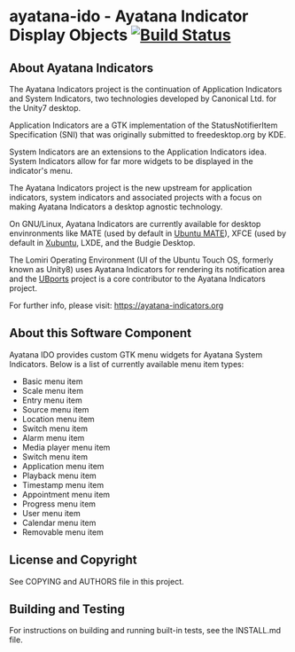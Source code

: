 # ayatana-ido - Ayatana Indicator Display Objects  [![Build Status](https://api.travis-ci.com/AyatanaIndicators/ayatana-ido.svg)](https://travis-ci.com/github/AyatanaIndicators/ayatana-ido)

## About Ayatana Indicators

The Ayatana Indicators project is the continuation of Application
Indicators and System Indicators, two technologies developed by Canonical
Ltd. for the Unity7 desktop.

Application Indicators are a GTK implementation of the StatusNotifierItem
Specification (SNI) that was originally submitted to freedesktop.org by
KDE.

System Indicators are an extensions to the Application Indicators idea.
System Indicators allow for far more widgets to be displayed in the
indicator's menu.

The Ayatana Indicators project is the new upstream for application
indicators, system indicators and associated projects with a focus on
making Ayatana Indicators a desktop agnostic technology.

On GNU/Linux, Ayatana Indicators are currently available for desktop
envinronments like MATE (used by default in [Ubuntu
MATE](https://ubuntu-mate.com)), XFCE (used by default in
[Xubuntu](https://bluesabre.org/2021/02/25/xubuntu-21-04-progress-update/),
LXDE, and the Budgie Desktop.

The Lomiri Operating Environment (UI of the Ubuntu Touch OS, formerly
known as Unity8) uses Ayatana Indicators for rendering its notification
area and the [UBports](https://ubports.com) project is a core contributor
to the Ayatana Indicators project.

For further info, please visit:
https://ayatana-indicators.org

## About this Software Component

Ayatana IDO provides custom GTK menu widgets for Ayatana System Indicators.
Below is a list of currently available menu item types:

- Basic menu item
- Scale menu item
- Entry menu item
- Source menu item
- Location menu item
- Switch menu item
- Alarm menu item
- Media player menu item
- Switch menu item
- Application menu item
- Playback menu item
- Timestamp menu item
- Appointment menu item
- Progress menu item
- User menu item
- Calendar menu item
- Removable menu item

## License and Copyright

See COPYING and AUTHORS file in this project.

## Building and Testing

For instructions on building and running built-in tests, see the INSTALL.md file.
